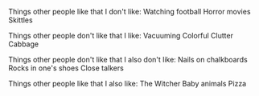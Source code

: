 Things other people like that I don't like:
Watching football
Horror movies
Skittles

Things other people don't like that I like:
Vacuuming
Colorful Clutter
Cabbage

Things other people don't like that I also don't like:
Nails on chalkboards
Rocks in one's shoes
Close talkers

Things other people like that I also like:
The Witcher
Baby animals
Pizza

